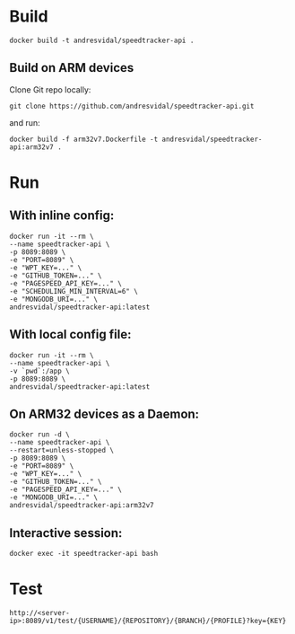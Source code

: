 # Build

    docker build -t andresvidal/speedtracker-api .

## Build on ARM devices

Clone Git repo locally:

    git clone https://github.com/andresvidal/speedtracker-api.git
    
and run:

    docker build -f arm32v7.Dockerfile -t andresvidal/speedtracker-api:arm32v7 .

# Run

## With inline config:

    docker run -it --rm \
    --name speedtracker-api \
    -p 8089:8089 \
    -e "PORT=8089" \
    -e "WPT_KEY=..." \
    -e "GITHUB_TOKEN=..." \
    -e "PAGESPEED_API_KEY=..." \
    -e "SCHEDULING_MIN_INTERVAL=6" \
    -e "MONGODB_URI=..." \
    andresvidal/speedtracker-api:latest

## With local config file:

    docker run -it --rm \
    --name speedtracker-api \
    -v `pwd`:/app \
    -p 8089:8089 \
    andresvidal/speedtracker-api:latest

## On ARM32 devices as a Daemon:

    docker run -d \
    --name speedtracker-api \
    --restart=unless-stopped \
    -p 8089:8089 \
    -e "PORT=8089" \
    -e "WPT_KEY=..." \
    -e "GITHUB_TOKEN=..." \
    -e "PAGESPEED_API_KEY=..." \
    -e "MONGODB_URI=..." \
    andresvidal/speedtracker-api:arm32v7

## Interactive session:

    docker exec -it speedtracker-api bash

# Test 

    http://<server-ip>:8089/v1/test/{USERNAME}/{REPOSITORY}/{BRANCH}/{PROFILE}?key={KEY}